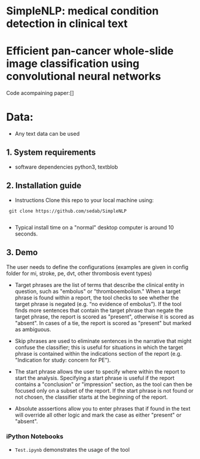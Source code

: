 
# SimpleNLP: medical condition detection in clinical text


# Efficient pan-cancer whole-slide image classification using convolutional neural networks

Code acompaining paper:[]

# Data:
* Any text data can be used

## 1. System requirements 
* software dependencies python3, textblob

## 2. Installation guide
* Instructions
Clone this repo to your local machine using:
```
 git clone https://github.com/sedab/SimpleNLP
 
```
* Typical install time on a "normal" desktop computer is around 10 seconds.

## 3. Demo
The user needs to define the configurations (examples are given in config folder for mi, stroke, pe, dvt, other thrombosis event types)

* Target phrases are the list of terms that describe the clinical entity in question, such as "embolus" or "thromboembolism." When a target phrase is found within a report, the tool checks to see whether the target phrase is negated (e.g. “no evidence of embolus”). If the tool finds more sentences that contain the target phrase than negate the target phrase, the report is scored as "present", otherwise it is scored as "absent". In cases of a tie, the report is scored as "present" but marked as ambiguous.

* Skip phrases are used to eliminate sentences in the narrative that might confuse the classifier; this is useful for situations in which the target phrase is contained within the indications section of the report (e.g. "Indication for study: concern for PE").

* The start phrase allows the user to specify where within the report to start the analysis. Specifying a start phrase is useful if the report contains a "conclusion" or "impression" section, as the tool can then be focused only on a subset of the report. If the start phrase is not found or not chosen, the classifier starts at the beginning of the report.

* Absolute asssertions allow you to enter phrases that if found in the text will override all other logic and mark the case as either "present" or "absent".

### iPython Notebooks

* ```Test.ipynb``` demonstrates the usage of the tool

